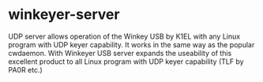 winkeyer-server
===============

UDP server allows operation of the Winkey USB by K1EL with any Linux program with UDP keyer capability. It works in the same way as the popular cwdaemon. With Winkeyer USB server expands the useability of this excellent product to all Linux program with UDP keyer capability (TLF by PA0R etc.)

